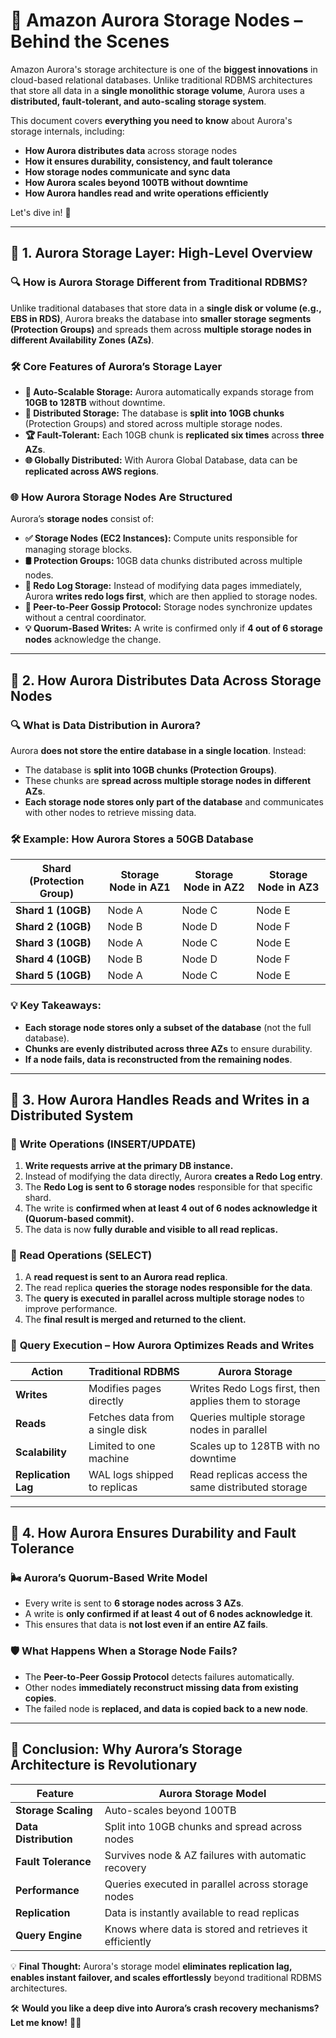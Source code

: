# 🏰 **Amazon Aurora Storage Nodes – Behind the Scenes**

Amazon Aurora's storage architecture is one of the **biggest innovations** in cloud-based relational databases. Unlike traditional RDBMS architectures that store all data in a **single monolithic storage volume**, Aurora uses a **distributed, fault-tolerant, and auto-scaling storage system**.

This document covers **everything you need to know** about Aurora's storage internals, including:

- **How Aurora distributes data** across storage nodes
- **How it ensures durability, consistency, and fault tolerance**
- **How storage nodes communicate and sync data**
- **How Aurora scales beyond 100TB without downtime**
- **How Aurora handles read and write operations efficiently**

Let's dive in! 🚀

---

## 📛 **1. Aurora Storage Layer: High-Level Overview**

### 🔍 **How is Aurora Storage Different from Traditional RDBMS?**

Unlike traditional databases that store data in a **single disk or volume (e.g., EBS in RDS)**, Aurora breaks the database into **smaller storage segments (Protection Groups)** and spreads them across **multiple storage nodes in different Availability Zones (AZs)**.

### 🛠️ **Core Features of Aurora’s Storage Layer**

- **📀 Auto-Scalable Storage:** Aurora automatically expands storage from **10GB to 128TB** without downtime.
- **🌌 Distributed Storage:** The database is **split into 10GB chunks** (Protection Groups) and stored across multiple storage nodes.
- **🏆 Fault-Tolerant:** Each 10GB chunk is **replicated six times** across **three AZs**.
- **🌐 Globally Distributed:** With Aurora Global Database, data can be **replicated across AWS regions**.

### 🌐 **How Aurora Storage Nodes Are Structured**

Aurora’s **storage nodes** consist of:

- **✅ Storage Nodes (EC2 Instances):** Compute units responsible for managing storage blocks.
- **🛢 Protection Groups:** 10GB data chunks distributed across multiple nodes.
- **💸 Redo Log Storage:** Instead of modifying data pages immediately, Aurora **writes redo logs first**, which are then applied to storage nodes.
- **🤝 Peer-to-Peer Gossip Protocol:** Storage nodes synchronize updates without a central coordinator.
- **💡 Quorum-Based Writes:** A write is confirmed only if **4 out of 6 storage nodes** acknowledge the change.

---

## 🔄 **2. How Aurora Distributes Data Across Storage Nodes**

### 🔍 **What is Data Distribution in Aurora?**

Aurora **does not store the entire database in a single location**. Instead:

- The database is **split into 10GB chunks (Protection Groups)**.
- These chunks are **spread across multiple storage nodes in different AZs**.
- **Each storage node stores only part of the database** and communicates with other nodes to retrieve missing data.

### 🛠️ **Example: How Aurora Stores a 50GB Database**

| **Shard (Protection Group)** | **Storage Node in AZ1** | **Storage Node in AZ2** | **Storage Node in AZ3** |
| ---------------------------- | ----------------------- | ----------------------- | ----------------------- |
| **Shard 1 (10GB)**           | Node A                  | Node C                  | Node E                  |
| **Shard 2 (10GB)**           | Node B                  | Node D                  | Node F                  |
| **Shard 3 (10GB)**           | Node A                  | Node C                  | Node E                  |
| **Shard 4 (10GB)**           | Node B                  | Node D                  | Node F                  |
| **Shard 5 (10GB)**           | Node A                  | Node C                  | Node E                  |

### 💡 **Key Takeaways:**

- **Each storage node stores only a subset of the database** (not the full database).
- **Chunks are evenly distributed across three AZs** to ensure durability.
- **If a node fails, data is reconstructed from the remaining nodes**.

---

## 🎤 **3. How Aurora Handles Reads and Writes in a Distributed System**

### **📂 Write Operations** (INSERT/UPDATE)

1. **Write requests arrive at the primary DB instance.**
2. Instead of modifying the data directly, Aurora **creates a Redo Log entry**.
3. The **Redo Log is sent to 6 storage nodes** responsible for that specific shard.
4. The write is **confirmed when at least 4 out of 6 nodes acknowledge it (Quorum-based commit).**
5. The data is now **fully durable and visible to all read replicas.**

### **📑 Read Operations** (SELECT)

1. A **read request is sent to an Aurora read replica**.
2. The read replica **queries the storage nodes responsible for the data**.
3. The **query is executed in parallel across multiple storage nodes** to improve performance.
4. The **final result is merged and returned to the client.**

### 🔄 **Query Execution – How Aurora Optimizes Reads and Writes**

| **Action**          | **Traditional RDBMS**           | **Aurora Storage**                                   |
| ------------------- | ------------------------------- | ---------------------------------------------------- |
| **Writes**          | Modifies pages directly         | Writes Redo Logs first, then applies them to storage |
| **Reads**           | Fetches data from a single disk | Queries multiple storage nodes in parallel           |
| **Scalability**     | Limited to one machine          | Scales up to 128TB with no downtime                  |
| **Replication Lag** | WAL logs shipped to replicas    | Read replicas access the same distributed storage    |

---

## 🤜 **4. How Aurora Ensures Durability and Fault Tolerance**

### **🌬️ Aurora’s Quorum-Based Write Model**

- Every write is sent to **6 storage nodes across 3 AZs**.
- A write is **only confirmed if at least 4 out of 6 nodes acknowledge it**.
- This ensures that data is **not lost even if an entire AZ fails**.

### **🛡️ What Happens When a Storage Node Fails?**

- The **Peer-to-Peer Gossip Protocol** detects failures automatically.
- Other nodes **immediately reconstruct missing data from existing copies**.
- The failed node is **replaced, and data is copied back to a new node**.

---

## **🌟 Conclusion: Why Aurora’s Storage Architecture is Revolutionary**

| **Feature**           | **Aurora Storage Model**                                |
| --------------------- | ------------------------------------------------------- |
| **Storage Scaling**   | Auto-scales beyond 100TB                                |
| **Data Distribution** | Split into 10GB chunks and spread across nodes          |
| **Fault Tolerance**   | Survives node & AZ failures with automatic recovery     |
| **Performance**       | Queries executed in parallel across storage nodes       |
| **Replication**       | Data is instantly available to read replicas            |
| **Query Engine**      | Knows where data is stored and retrieves it efficiently |

💡 **Final Thought:** Aurora's storage model **eliminates replication lag, enables instant failover, and scales effortlessly** beyond traditional RDBMS architectures.

🛠️ **Would you like a deep dive into Aurora’s crash recovery mechanisms? Let me know!** 🚀🔥
